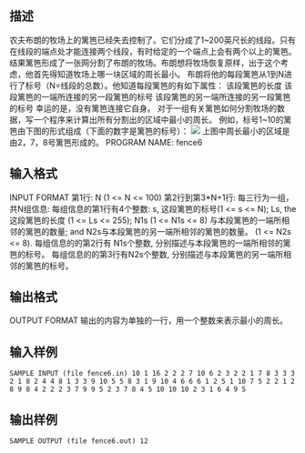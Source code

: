 ## 描述

农夫布朗的牧场上的篱笆已经失去控制了。它们分成了1~200英尺长的线段。只有在线段的端点处才能连接两个线段，有时给定的一个端点上会有两个以上的篱笆。结果篱笆形成了一张网分割了布朗的牧场。布朗想将牧场恢复原样，出于这个考虑，他首先得知道牧场上哪一块区域的周长最小。 布朗将他的每段篱笆从1到N进行了标号（N=线段的总数）。他知道每段篱笆的有如下属性： 该段篱笆的长度 该段篱笆的一端所连接的另一段篱笆的标号 该段篱笆的另一端所连接的另一段篱笆的标号 幸运的是，没有篱笆连接它自身。 对于一组有关篱笆如何分割牧场的数据，写一个程序来计算出所有分割出的区域中最小的周长。 例如，标号1~10的篱笆由下图的形式组成（下面的数字是篱笆的标号）： <img border=0 src=http://127.0.0.1:80/JudgeOnline/images/P1582.jpg> 上图中周长最小的区域是由2，7，8号篱笆形成的。 PROGRAM NAME: fence6 

## 输入格式

INPUT FORMAT 第1行: N (1 <= N <= 100) 第2行到第3*N+1行: 每三行为一组，共N组信息: 每组信息的第1行有4个整数: s, 这段篱笆的标号(1 <= s <= N); Ls, the这段篱笆的长度 (1 <= Ls <= 255); N1s (1 <= N1s <= 8) 与本段篱笆的一端所相邻的篱笆的数量; and N2s与本段篱笆的另一端所相邻的篱笆的数量。 (1 <= N2s <= 8). 每组信息的的第2行有 N1s个整数, 分别描述与本段篱笆的一端所相邻的篱笆的标号。 每组信息的的第3行有N2s个整数, 分别描述与本段篱笆的另一端所相邻的篱笆的标号。 

## 输出格式

OUTPUT FORMAT 输出的内容为单独的一行，用一个整数来表示最小的周长。 

## 输入样例

```plaintext
SAMPLE INPUT (file fence6.in) 10 1 16 2 2 2 7 10 6 2 3 2 2 1 7 8 3 3 3 2 1 8 2 4 4 8 1 3 3 9 10 5 5 8 3 1 9 10 4 6 6 6 1 2 5 1 10 7 5 2 2 1 2 8 9 8 4 2 2 2 3 7 9 9 5 2 3 7 8 4 5 10 10 10 2 3 1 6 4 9 5 
```

## 输出样例

```plaintext
SAMPLE OUTPUT (file fence6.out) 12 
```



 



 

